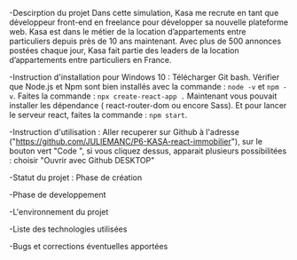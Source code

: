 
-Descirption du projet 
Dans cette simulation, Kasa me recrute en tant que développeur front-end en freelance pour développer sa nouvelle plateforme web. Kasa est dans le métier de la location d’appartements entre particuliers depuis près de 10 ans maintenant. Avec plus de 500 annonces postées chaque jour, Kasa fait partie des leaders de la location d’appartements entre particuliers en France.

-Instruction d'installation pour Windows 10 : 
Télécharger Git bash. 
Vérifier que Node.js et Npm sont bien installés avec la commande : `node -v` et `npm -v`.
Faites la commande : `npx create-react-app .`
Maintenant vous pouvait installer les dépendance ( react-router-dom ou encore Sass).
Et pour lancer le serveur react, faites la commande : `npm start`.


-Instruction d'utilisation : 
Aller recuperer sur Github à l'adresse ("https://github.com/JULIEMANC/P6-KASA-react-immobilier"), sur le bouton vert "Code ", si vous cliquez dessus, apparait plusieurs possibilitées : choisir "Ouvrir avec Github DESKTOP"

-Statut du projet :
Phase de création 

-Phase de developpement


-L'environnement du projet 




-Liste des technologies utilisées

-Bugs et corrections éventuelles apportées



